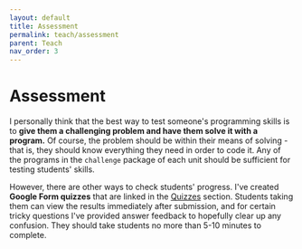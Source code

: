 ```yaml
---
layout: default
title: Assessment
permalink: teach/assessment
parent: Teach
nav_order: 3
---
```


# Assessment
I personally think that the best way to test someone's programming skills is to **give them a challenging 
problem and have them solve it with a program.** Of course, the problem should be within their means of 
solving - that is, they should know everything they need in order to code it. Any of the programs in the 
`challenge` package of each unit should be sufficient for testing students' skills.

However, there are other ways to check students' progress. I've created **Google Form quizzes** that are 
linked in the [Quizzes](/learn-code/learn/students#quizzes) section. Students taking them can view the results immediately after submission, and for 
certain tricky questions I've provided answer feedback to hopefully clear up any confusion. They should take 
students no more than 5-10 minutes to complete.